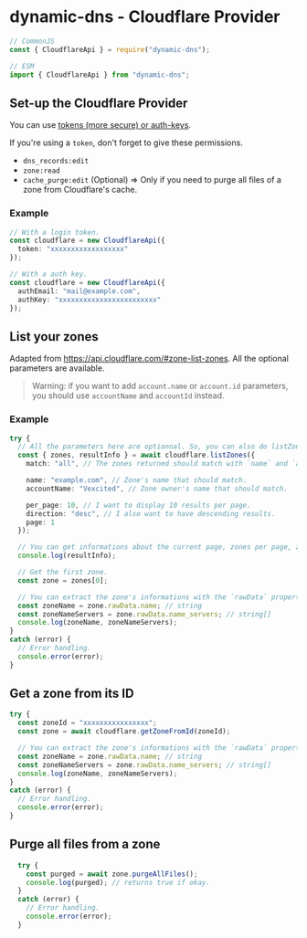 # dynamic-dns - Cloudflare Provider

```typescript
// CommonJS
const { CloudflareApi } = require("dynamic-dns");

// ESM
import { CloudflareApi } from "dynamic-dns";
```

## Set-up the Cloudflare Provider

You can use [tokens (more secure) or auth-keys](https://dash.cloudflare.com/profile/api-tokens).

If you're using a `token`, don't forget to give these permissions.
- `dns_records:edit`
- `zone:read`
- `cache_purge:edit` (Optional) => Only if you need to purge all files of a zone from Cloudflare's cache.

### Example

```typescript
// With a login token.
const cloudflare = new CloudflareApi({
  token: "xxxxxxxxxxxxxxxxxx"
});

// With a auth key.
const cloudflare = new CloudflareApi({
  authEmail: "mail@example.com",
  authKey: "xxxxxxxxxxxxxxxxxxxxxxxx"
});
```

## List your zones

Adapted from <https://api.cloudflare.com/#zone-list-zones>.
All the optional parameters are available.

> Warning: if you want to add `account.name` or `account.id` parameters, you should use `accountName` and `accountId` instead.

### Example

```typescript
try {
  // All the parameters here are optionnal. So, you can also do listZones({})
  const { zones, resultInfo } = await cloudflare.listZones({
    match: "all", // The zones returned should match with `name` and `accountName`.

    name: "example.com", // Zone's name that should match.
    accountName: "Vexcited", // Zone owner's name that should match.

    per_page: 10, // I want to display 10 results per page.
    direction: "desc", // I also want to have descending results.
    page: 1
  });

  // You can get informations about the current page, zones per page, zones count, ...
  console.log(resultInfo); 

  // Get the first zone.
  const zone = zones[0];

  // You can extract the zone's informations with the `rawData` property.
  const zoneName = zone.rawData.name; // string
  const zoneNameServers = zone.rawData.name_servers; // string[]
  console.log(zoneName, zoneNameServers);
}
catch (error) {
  // Error handling.
  console.error(error);
}
```

## Get a zone from its ID

```typescript
try {
  const zoneId = "xxxxxxxxxxxxxxxx";
  const zone = await cloudflare.getZoneFromId(zoneId);

  // You can extract the zone's informations with the `rawData` property.
  const zoneName = zone.rawData.name; // string
  const zoneNameServers = zone.rawData.name_servers; // string[]
  console.log(zoneName, zoneNameServers);
}
catch (error) {
  // Error handling.
  console.error(error);
}
```


## Purge all files from a zone

```typescript
  try {
    const purged = await zone.purgeAllFiles();
    console.log(purged); // returns true if okay.
  }
  catch (error) {
    // Error handling.
    console.error(error);
  }
```
